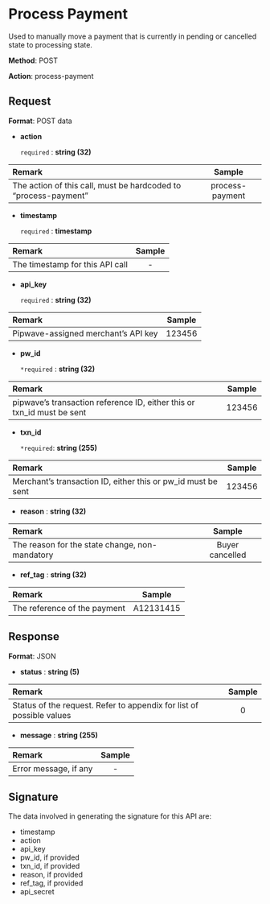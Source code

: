 # Process Payment

Used to manually move a payment that is currently in pending or cancelled state to processing state.

**Method**: POST

**Action**: process-payment

## Request <a id="request"></a>

**Format**: POST data

* **action**

  `required` :  **string \(32\)**     

| **Remark** | **Sample** |
| :--- | :---: |
| The action of this call, must be hardcoded to “process-payment” | process-payment |

* **timestamp**

  `required` :  **timestamp**     

| **Remark** | **Sample** |
| :--- | :---: |
| The timestamp for this API call | - |

* **api\_key** 

  `required` :  **string \(32\)**

| **Remark** | **Sample** |
| :--- | :---: |
| Pipwave-assigned merchant’s API key | 123456 |

* **pw\_id**

  `*required` :  **string \(32\)**

| **Remark** | **Sample** |
| :--- | :---: |
| pipwave’s transaction reference ID, either this or txn\_id must be sent | 123456 |

* **txn\_id** 

  `*required`:  **string \(255\)**

| **Remark** | **Sample** |
| :--- | :---: |
| Merchant’s transaction ID, either this or pw\_id must be sent | 123456 |

* **reason** :   **string \(32\)**

| **Remark** | **Sample** |
| :--- | :---: |
| The reason for the state change, non-mandatory | Buyer cancelled |

* **ref\_tag** :   **string \(32\)**

| **Remark** | **Sample** |
| :--- | :---: |
| The reference of the payment | A12131415 |

## Response <a id="response"></a>

**Format**: JSON

* **status** :  **string \(5\)**

| **Remark** | **Sample** |
| :--- | :---: |
| Status of the request. Refer to appendix for list of possible values | 0 |

* **message** :  **string \(255\)**

| **Remark** | **Sample** |
| :--- | :---: |
| Error message, if any | - |

## Signature <a id="signature"></a>

The data involved in generating the signature for this API are:

* timestamp
* action
* api\_key
* pw\_id, if provided
* txn\_id, if provided
* reason, if provided
* ref\_tag, if provided
* api\_secret

